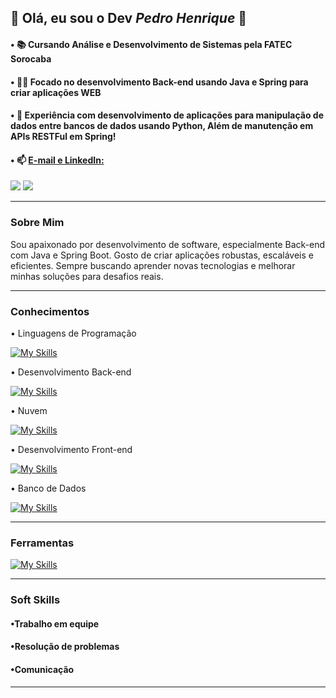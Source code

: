 ## 🔷 Olá, eu sou o Dev _Pedro Henrique_ 🔷

#### • 📚     **Cursando Análise e Desenvolvimento de Sistemas pela FATEC Sorocaba**
#### • 👨‍💻     **Focado no desenvolvimento Back-end usando Java e Spring para criar aplicações WEB**
#### • 👾     **Experiência com desenvolvimento de aplicações para manipulação de dados entre bancos de dados usando Python, Além de manutenção em APIs RESTFul em Spring!**

#### • 📫 **<ins>E-mail e LinkedIn:</ins>** <div>
<a href = "mailto:pedrohenriquecorreaaa@gmail.com"><img loading="lazy" src="https://img.shields.io/badge/Gmail-D14836?style=for-the-badge&logo=gmail&logoColor=white" target="_blank"></a>
<a href="https://www.linkedin.com/in/pedro-correa-b05426340/" target="_blank"><img loading="lazy" src="https://img.shields.io/badge/-LinkedIn-%230077B5?style=for-the-badge&logo=linkedin&logoColor=white" target="_blank"></a>   
</div>

---

### Sobre Mim

Sou apaixonado por desenvolvimento de software, especialmente Back-end com Java e Spring Boot. Gosto de criar aplicações robustas, escaláveis e eficientes. Sempre buscando aprender novas tecnologias e melhorar minhas soluções para desafios reais.

---

### Conhecimentos

• Linguagens de Programação

[![My Skills](https://skillicons.dev/icons?i=c,cs,java,python,js&theme=light)](https://skillicons.dev)

• Desenvolvimento Back-end

[![My Skills](https://skillicons.dev/icons?i=java,spring)](https://skillicons.dev)

• Nuvem

[![My Skills](https://skillicons.dev/icons?i=aws)](https://skillicons.dev)

• Desenvolvimento Front-end

[![My Skills](https://skillicons.dev/icons?i=html,css)](https://skillicons.dev)

• Banco de Dados

[![My Skills](https://skillicons.dev/icons?i=mysql,mongodb,postgresql)](https://skillicons.dev) 

---

### Ferramentas

[![My Skills](https://skillicons.dev/icons?i=docker,postman,git,vscode,idea)](https://skillicons.dev) 

---

### Soft Skills

#### •Trabalho em equipe
#### •Resolução de problemas
#### •Comunicação

---







<!--
**Pedro-Sardela/Pedro-Sardela** is a ✨ _special_ ✨ repository because its `README.md` (this file) appears on your GitHub profile.

Here are some ideas to get you started:

- 🔭 I’m currently working on ...
- 🌱 I’m currently learning ...
- 👯 I’m looking to collaborate on ...
- 🤔 I’m looking for help with ...
- 💬 Ask me about ...
- 📫 How to reach me: ...
- 😄 Pronouns: ...
- ⚡ Fun fact: ...
-->
